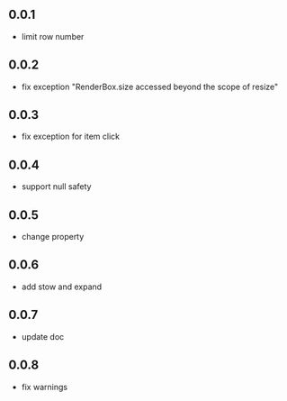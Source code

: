 ## 0.0.1

* limit row number

## 0.0.2

* fix exception "RenderBox.size accessed beyond the scope of resize"

## 0.0.3

* fix exception for item click

## 0.0.4

* support null safety

## 0.0.5

* change property

## 0.0.6

* add stow and expand

## 0.0.7

* update doc

## 0.0.8

* fix warnings
